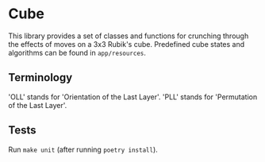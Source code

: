 # Cube

This library provides a set of classes and functions for crunching through the effects of moves on a 3x3 Rubik's cube.
Predefined cube states and algorithms can be found in `app/resources`.

## Terminology

'OLL' stands for 'Orientation of the Last Layer'.
'PLL' stands for 'Permutation of the Last Layer'.

## Tests

Run `make unit` (after running `poetry install`).
